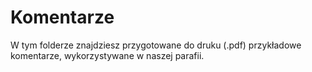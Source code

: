 # Komentarze
W tym folderze znajdziesz przygotowane do druku (.pdf) przykładowe komentarze, wykorzystywane w naszej parafii.

